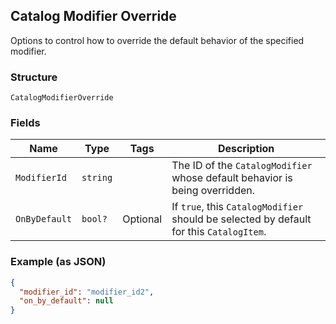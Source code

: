 ## Catalog Modifier Override

Options to control how to override the default behavior of the specified modifier.

### Structure

`CatalogModifierOverride`

### Fields

| Name | Type | Tags | Description |
|  --- | --- | --- | --- |
| `ModifierId` | `string` |  | The ID of the `CatalogModifier` whose default behavior is being overridden. |
| `OnByDefault` | `bool?` | Optional | If `true`, this `CatalogModifier` should be selected by default for this `CatalogItem`. |

### Example (as JSON)

```json
{
  "modifier_id": "modifier_id2",
  "on_by_default": null
}
```

